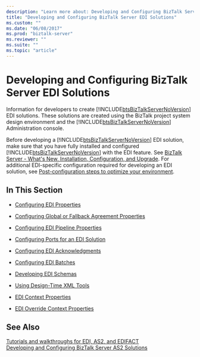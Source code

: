 ```yaml
---
description: "Learn more about: Developing and Configuring BizTalk Server EDI Solutions"
title: "Developing and Configuring BizTalk Server EDI Solutions"
ms.custom: ""
ms.date: "06/08/2017"
ms.prod: "biztalk-server"
ms.reviewer: ""
ms.suite: ""
ms.topic: "article"
---
```

# Developing and Configuring BizTalk Server EDI Solutions
Information for developers to create [!INCLUDE[btsBizTalkServerNoVersion](../includes/btsbiztalkservernoversion-md.md)] EDI solutions. These solutions are created using the BizTalk project system design environment and the [!INCLUDE[btsBizTalkServerNoVersion](../includes/btsbiztalkservernoversion-md.md)] Administration console.  
  
 Before developing a [!INCLUDE[btsBizTalkServerNoVersion](../includes/btsbiztalkservernoversion-md.md)] EDI solution, make sure that you have fully installed and configured [!INCLUDE[btsBizTalkServerNoVersion](../includes/btsbiztalkservernoversion-md.md)] with the EDI feature. See [BizTalk Server - What's New, Installation, Configuration, and Upgrade](../install-and-config-guides/biztalk-server-what-s-new-installation-configuration-and-upgrade.md). For additional EDI-specific configuration required for developing an EDI solution, see [Post-configuration steps to optimize your environment](../install-and-config-guides/post-configuration-steps-to-optimize-your-environment.md).  
  
## In This Section  
  
-   [Configuring EDI Properties](../core/configuring-edi-properties.md)  
  
-   [Configuring Global or Fallback Agreement Properties](../core/configuring-global-or-fallback-agreement-properties.md)  
  
-   [Configuring EDI Pipeline Properties](../core/configuring-edi-pipeline-properties.md)  
  
-   [Configuring Ports for an EDI Solution](../core/configuring-ports-for-an-edi-solution.md)  
  
-   [Configuring EDI Acknowledgments](../core/configuring-edi-acknowledgments.md)  
  
-   [Configuring EDI Batches](../core/configuring-edi-batches.md)  
  
-   [Developing EDI Schemas](../core/developing-edi-schemas.md)  
  
-   [Using Design-Time XML Tools](../core/using-design-time-xml-tools.md)  
  
-   [EDI Context Properties](../core/edi-context-properties.md)  
  
-   [EDI Override Context Properties](../core/edi-override-context-properties.md)  
  
## See Also  

[Tutorials and walkthroughs for EDI, AS2, and EDIFACT](../core/tutorials-and-walkthroughs-for-edi-as2-and-edifact.md)  
[Developing and Configuring BizTalk Server AS2 Solutions](../core/developing-and-configuring-biztalk-server-as2-solutions.md)
